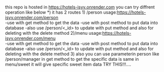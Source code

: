 this repo is hosted in https://hotels-isyv.onrender.com 
you can try diffrent operation like below
*) it has 2 routes
    1) /person
    usage:https://hotels-isyv.onrender.com/person  
          -use with get method to get the data
          -use with post method to put data into database
          -also use /person/<_id> to update with put method and also for deleting with the delete method
    2)/menu
    usage:https://hotels-isyv.onrender.com/menu  
          -use with get method to get the data
          -use with post method to put data into database
          -also use /person/<_id> to update with put method and also for deleting with the delete method
    3) also you can use parameterin person like /person/manager in get method to get the specific data is same in menu/sweet it will give specific sweet item data
    TRY THIS!!!....
